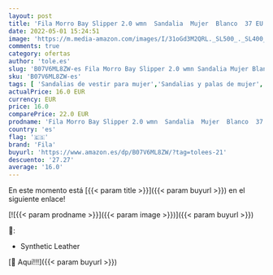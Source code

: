```yaml
---
layout: post
title: 'Fila Morro Bay Slipper 2.0 wmn  Sandalia  Mujer  Blanco  37 EU'
date: 2022-05-01 15:24:51
image: 'https://m.media-amazon.com/images/I/31oGd3M2QRL._SL500_._SL400_.jpg'
comments: true
category: ofertas
author: 'tole.es'
slug: 'B07V6ML8ZW-es Fila Morro Bay Slipper 2.0 wmn Sandalia Mujer Blanco 37 EU'
sku: 'B07V6ML8ZW-es'
tags: [ 'Sandalias de vestir para mujer','Sandalias y palas de mujer','Zapatos','Zapatos para mujer','Zapatos y complementos','fila','sandalia','🇪🇸', ]
actualPrice: 16.0 EUR
currency: EUR
price: 16.0
comparePrice: 22.0 EUR
prodname: 'Fila Morro Bay Slipper 2.0 wmn  Sandalia  Mujer  Blanco  37 EU'
country: 'es'
flag: '🇪🇸'
brand: 'Fila'
buyurl: 'https://www.amazon.es/dp/B07V6ML8ZW/?tag=tolees-21'
descuento: '27.27'
average: '16.0'
---
```


En este momento está [{{< param title >}}]({{< param buyurl >}}) en el siguiente enlace!

[![{{< param prodname >}}]({{< param image >}})]({{< param buyurl >}})

🔎:

- Synthetic Leather

[🛒 Aquí!!!]({{< param buyurl >}})

